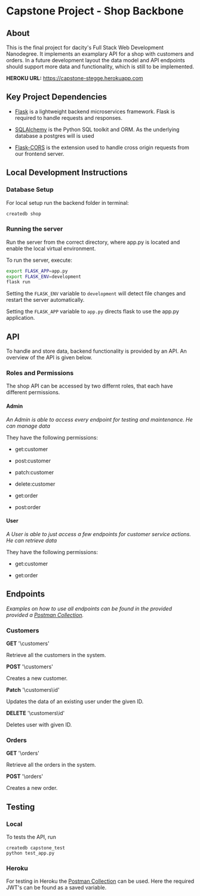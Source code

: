 # Capstone Project - Shop Backbone 

## About

This is the final project for dacity's Full Stack Web Development Nanodegree. It implements an examplary API for a shop with customers and orders. In a future development layout the data model and API endpoints should support more data and functionality, which is still to be implemented.

**HEROKU URL:** https://capstone-stegge.herokuapp.com

## Key Project Dependencies

- [Flask](http://flask.pocoo.org/)  is a lightweight backend microservices framework. Flask is required to handle requests and responses.

- [SQLAlchemy](https://www.sqlalchemy.org/) is the Python SQL toolkit and ORM. As the underlying database a postgres will is used

- [Flask-CORS](https://flask-cors.readthedocs.io/en/latest/#) is the extension used to handle cross origin requests from our frontend server. 

## Local Development Instructions

### Database Setup
For local setup run the backend folder in terminal:
```bash
createdb shop
```

### Running the server

Run the server from the correct directory, where app.py is located and enable the local virtual environment.

To run the server, execute:

```bash
export FLASK_APP=app.py
export FLASK_ENV=development
flask run
```

Setting the `FLASK_ENV` variable to `development` will detect file changes and restart the server automatically.

Setting the `FLASK_APP` variable to `app.py` directs flask to use the app.py application.


## API

To handle and store data, backend functionality is provided by an API. An overview of the API is given below. 

### Roles and Permissions

The shop API can be accessed by two differnt roles, that each have different permissions.

#### Admin
_An Admin is able to access every endpoint for testing and maintenance. He can manage data_

They have the following permissions:
* get:customer
* post:customer
* patch:customer
* delete:customer

* get:order
* post:order

#### User
_A User is able to just access a few endpoints for customer service actions. He can retrieve data_

They have the following permissions:
* get:customer

* get:order

## Endpoints

_Examples on how to use all endpoints can be found in the provided provided a [Postman Collection](https://github.com/tobiasstegge/capstone/blob/main/test-capstone-stegge.postman_collection.json)._

### Customers

**GET** '\customers'

Retrieve all the customers in the system.

**POST** '\customers'

Creates a new customer.

**Patch** '\customers\id'

Updates the data of an existing user under the given ID.

**DELETE** '\customers\id'

Deletes user with given ID.


### Orders

**GET** '\orders'

Retrieve all the orders in the system.

**POST** '\orders'

Creates a new order.

## Testing

### Local

To tests the API, run
```
createdb capstone_test
python test_app.py
```

### Heroku

For testing in Heroku the [Postman Collection](https://github.com/tobiasstegge/capstone/blob/main/test-capstone-stegge.postman_collection.json) can be used. Here the required JWT's can be found as a saved variable. 